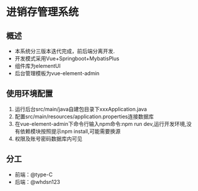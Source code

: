 # 进销存管理系统

## 概述

- 本系统分三版本迭代完成，前后端分离开发.
- 开发模式采用Vue+Springboot+MybatisPlus
- 组件库为elementUI
- 后台管理模板为vue-element-admin

## 使用环境配置

1. 运行后台src/main/java自建包目录下xxxApplication.java
2. 配置src/main/resources/application.properties连接数据库
3. 在vue-element-admin下命令行输入npm命令:npm run dev,运行开发环境,没有依赖模块按照提示npm install,可能需要换源
4. 权限及账号密码数据库内可见

## 分工
- 前端：@type-C
- 后端：@whdsn123

